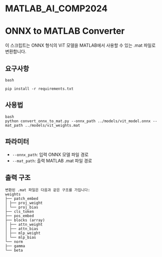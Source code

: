 # MATLAB_AI_COMP2024
# ONNX to MATLAB Converter

이 스크립트는 ONNX 형식의 ViT 모델을 MATLAB에서 사용할 수 있는 .mat 파일로 변환합니다.

## 요구사항 


```
bash

pip install -r requirements.txt
```

## 사용법
```
bash
python convert_onnx_to_mat.py --onnx_path ../models/vit_model.onnx --mat_path ../models/vit_weights.mat
```


## 파라미터

- `--onnx_path`: 입력 ONNX 모델 파일 경로
- `--mat_path`: 출력 MATLAB .mat 파일 경로

## 출력 구조

```
변환된 .mat 파일은 다음과 같은 구조를 가집니다:
weights
├── patch_embed
│ ├── proj_weight
│ └── proj_bias
├── cls_token
├── pos_embed
├── blocks (array)
│ ├── attn_weight
│ ├── attn_bias
│ ├── mlp_weight
│ └── mlp_bias
└── norm
├── gamma
└── beta
```
